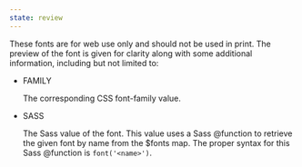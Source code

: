 ```yaml
---
state: review
---
```


These fonts are for web use only and should not be used in print. The preview of the font is given for clarity along with some additional information, including but not limited to:

- FAMILY

  The corresponding CSS font-family value.

- SASS

  The Sass value of the font. This value uses a Sass @function to retrieve the given font by name from the $fonts map. The proper syntax for this Sass @function is `font('<name>')`.